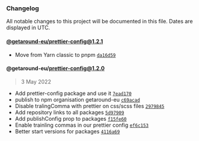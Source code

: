 ### Changelog

All notable changes to this project will be documented in this file. Dates are displayed in UTC.

#### [@getaround-eu/prettier-config@1.2.1](https://github.com/drivy/frontend-configs/compare/@getaround-eu/prettier-config@1.2.0...@getaround-eu/prettier-config@1.2.1)

- Move from Yarn classic to pnpm [`da16d59`](https://github.com/drivy/frontend-configs/commit/da16d59411424bea9694276c63050f15a906777f)

#### @getaround-eu/prettier-config@1.2.0

> 3 May 2022

- Add prettier-config package and use it [`7ead170`](https://github.com/drivy/frontend-configs/commit/7ead1709998edef5fdc6871e870b9c706b589903)
- publish to npm organisation getaround-eu [`c69acad`](https://github.com/drivy/frontend-configs/commit/c69acadafb6f153442cb06a05252fa12e4a47e78)
- Disable tralingComma with prettier on css/scss files [`2979845`](https://github.com/drivy/frontend-configs/commit/2979845239062cb6a737266d248948283158041c)
- Add repository links to all packages [`5d97909`](https://github.com/drivy/frontend-configs/commit/5d9790910d5d3a2da6b3d336a03d1cb40f9dcf05)
- Add publishConfig prop to packages [`f15fe60`](https://github.com/drivy/frontend-configs/commit/f15fe60f40597f0766ed85925e6ab62535628a19)
- Enable trainling commas in our prettier config [`ef6c153`](https://github.com/drivy/frontend-configs/commit/ef6c15342135c793a26b3621d799af4f3ef23cbc)
- Better start versions for packages [`4116a69`](https://github.com/drivy/frontend-configs/commit/4116a696778d6fad96f0c35f9c91a72e61e529e8)
